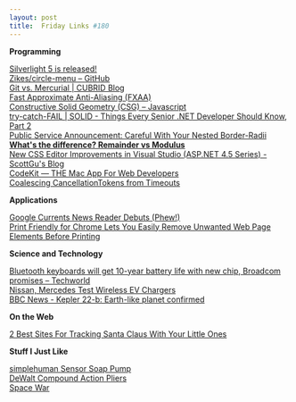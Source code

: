 ```yaml
---
layout: post
title:  Friday Links #180
---
```

**Programming**

[Silverlight 5 is released!](http://blog.galasoft.ch/archive/2011/12/09/silverlight-5-is-released.aspx)   
[Zikes/circle-menu – GitHub](https://github.com/Zikes/circle-menu)   
[Git vs. Mercurial | CUBRID Blog](http://blog.cubrid.org/dev-platform/git-vs-mercurial/#.TuB4q5IHzwk.hackernews)   
[Fast Approximate Anti-Aliasing (FXAA)](http://www.codinghorror.com/blog/2011/12/fast-approximate-anti-aliasing-fxaa.html)   
[Constructive Solid Geometry (CSG) – Javascript](http://evanw.github.com/csg.js/)   
[try-catch-FAIL | SOLID - Things Every Senior .NET Developer Should Know, Part 2](http://trycatchfail.com/blog/post/SOLID-Things-Every-Senior-NET-Developer-Should-Know-Part-2.aspx)   
[Public Service Announcement: Careful With Your Nested Border-Radii](http://css-tricks.com/15151-public-service-announcement-careful-with-your-nested-border-radii/)   
[**What's the difference? Remainder vs Modulus**](http://blogs.msdn.com/b/ericlippert/archive/2011/12/05/what-s-the-difference-remainder-vs-modulus.aspx)   
[New CSS Editor Improvements in Visual Studio (ASP.NET 4.5 Series) - ScottGu's Blog](http://weblogs.asp.net/scottgu/archive/2011/12/02/new-css-editor-improvements-in-visual-studio-asp-net-4-5-series.aspx)   
[CodeKit — THE Mac App For Web Developers](http://incident57.com/codekit/)   
[Coalescing CancellationTokens from Timeouts](http://blogs.msdn.com/b/pfxteam/archive/2011/12/03/10244004.aspx)

**Applications**

[Google Currents News Reader Debuts (Phew!)](http://allthingsd.com/20111208/google-currents-debuts-phew/)   
[Print Friendly for Chrome Lets You Easily Remove Unwanted Web Page Elements Before Printing](http://lifehacker.com/5865826/print-friendly-for-chrome-lets-you-easily-remove-unwanted-web-page-elements-before-printing)

**Science and Technology**

[Bluetooth keyboards will get 10-year battery life with new chip, Broadcom promises – Techworld](http://www.techworld.com.au/article/409567/bluetooth_keyboards_will_get_10-year_battery_life_new_chip_broadcom_promises)   
[Nissan, Mercedes Test Wireless EV Chargers](http://www.wired.com/autopia/2011/12/nissan-mercedes-test-wireless-ev-chargers/)   
[BBC News - Kepler 22-b: Earth-like planet confirmed](http://www.bbc.co.uk/news/science-environment-16040655)

**On the Web**

[2 Best Sites For Tracking Santa Claus With Your Little Ones](http://feedproxy.google.com/~r/Makeuseof/~3/guw4nR_jC-Y/)

**Stuff I Just Like**

[simplehuman Sensor Soap Pump](http://feedproxy.google.com/~r/CoolTools/~3/Iost3c57eM0/005967.php)   
[DeWalt Compound Action Pliers](http://toolmonger.com/2011/12/02/dewalt-compound-action-pliers/)   
[Space War](http://www.redskygames.com/html5/)
